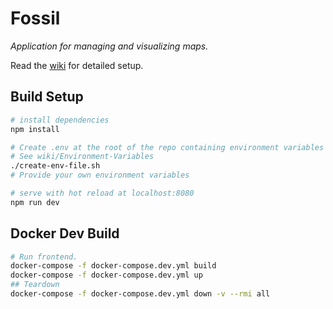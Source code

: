 # Fossil
*Application for managing and visualizing maps.*

Read the [wiki](https://github.com/UrbanSystemsLab/fossil/wiki) for detailed setup.

## Build Setup
``` bash
# install dependencies
npm install

# Create .env at the root of the repo containing environment variables
# See wiki/Environment-Variables
./create-env-file.sh
# Provide your own environment variables

# serve with hot reload at localhost:8080
npm run dev
```

## Docker Dev Build
``` bash
# Run frontend.
docker-compose -f docker-compose.dev.yml build
docker-compose -f docker-compose.dev.yml up
## Teardown
docker-compose -f docker-compose.dev.yml down -v --rmi all
```